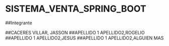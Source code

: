 # SISTEMA_VENTA_SPRING_BOOT

##Integrante

##CACERES VILLAR, JASSON
##APELLIDO 1 APELLIDO2,ROGELIO
##APELLIDO 1 APELLIDO2,JESUS
##APELLIDO 1 APELLIDO2,ALGUIEN MAS
